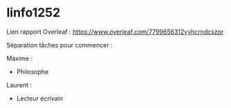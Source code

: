 # linfo1252

Lien rapport Overleaf : https://www.overleaf.com/7799656312yyhcrndcszqr

Séparation tâches pour commencer :

Maxime :
- Philosophe

Laurent :
- Lecteur écrivain


